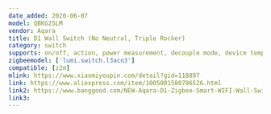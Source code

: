 ```yaml
---
date_added: 2020-06-07
model: QBKG25LM
vendor: Aqara
title: D1 Wall Switch (No Neutral, Triple Rocker)
category: switch
supports: on/off, action, power measurement, decouple mode, device temperature, led disabled night
zigbeemodel: ['lumi.switch.l3acn3']
compatible: [z2m]
mlink: https://www.xiaomiyoupin.com/detail?gid=118897
link: https://www.aliexpress.com/item/1005001580786526.html
link2: https://www.banggood.com/NEW-Aqara-D1-Zigbee-Smart-WIFI-Wall-Switch-1-or-2-or-3-Gang-LIVE-or-NEUTRAL-LINE-Xiaomi-Mijia-APP-Remote-Controller-p-1644324.html
link3: 
---
```

